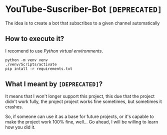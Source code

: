 # YouTube-Suscriber-Bot `[DEPRECATED]`

The idea is to create a bot that subscribes to a given channel automatically

## How to execute it?

I recomend to use *Python virtual environments*.

```shell
python -m venv venv
./venv/Scripts/activate
pip intall -r requirements.txt
```

## What I meant by `[DEPRECATED]`?

It means that I won't longer support this project, this due that the project didn't work fully,
the project project works fine sometimes, but sometimes it crashes.

So, if someone can use it as a base for future projects, or it's capable to make the project work
100% fine, well... Go ahead, I will be willing to learn how you did it.